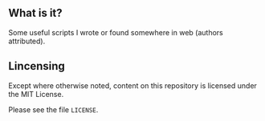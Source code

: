 What is it?
-----------

Some useful scripts I wrote ​​or found somewhere in web (authors attributed).


Lincensing
----------

Except where otherwise noted, content on this repository is licensed under the
MIT License.

Please see the file `LICENSE`.
